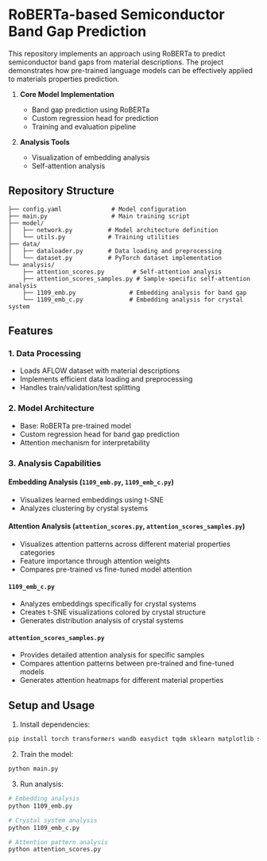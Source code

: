 # RoBERTa-based Semiconductor Band Gap Prediction

This repository implements an approach using RoBERTa to predict semiconductor band gaps from material descriptions. The project demonstrates how pre-trained language models can be effectively applied to materials properties prediction.


1. **Core Model Implementation**
   - Band gap prediction using RoBERTa
   - Custom regression head for prediction
   - Training and evaluation pipeline

2. **Analysis Tools**
   - Visualization of embedding analysis
   - Self-attention analysis

## Repository Structure

```
├── config.yaml              # Model configuration
├── main.py                  # Main training script
├── model/
│   ├── network.py          # Model architecture definition
│   └── utils.py            # Training utilities
├── data/
│   ├── dataloader.py       # Data loading and preprocessing
│   └── dataset.py          # PyTorch dataset implementation
└── analysis/
    ├── attention_scores.py        # Self-attention analysis
    ├── attention_scores_samples.py # Sample-specific self-attention analysis
    ├── 1109_emb.py               # Embedding analysis for band gap
    └── 1109_emb_c.py             # Embedding analysis for crystal system
```

## Features

### 1. Data Processing
- Loads AFLOW dataset with material descriptions
- Implements efficient data loading and preprocessing
- Handles train/validation/test splitting

### 2. Model Architecture
- Base: RoBERTa pre-trained model
- Custom regression head for band gap prediction
- Attention mechanism for interpretability

### 3. Analysis Capabilities

#### Embedding Analysis (`1109_emb.py`, `1109_emb_c.py`)
- Visualizes learned embeddings using t-SNE
- Analyzes clustering by crystal systems

#### Attention Analysis (`attention_scores.py`, `attention_scores_samples.py`)
- Visualizes attention patterns across different material properties categories
- Feature importance through attention weights
- Compares pre-trained vs fine-tuned model attention

#### `1109_emb_c.py`
- Analyzes embeddings specifically for crystal systems
- Creates t-SNE visualizations colored by crystal structure
- Generates distribution analysis of crystal systems

#### `attention_scores_samples.py`
- Provides detailed attention analysis for specific samples
- Compares attention patterns between pre-trained and fine-tuned models
- Generates attention heatmaps for different material properties

## Setup and Usage

1. Install dependencies:
```bash
pip install torch transformers wandb easydict tqdm sklearn matplotlib seaborn
```


2. Train the model:
```bash
python main.py
```

3. Run analysis:
```bash
# Embedding analysis
python 1109_emb.py

# Crystal system analysis
python 1109_emb_c.py

# Attention pattern analysis
python attention_scores.py
```
